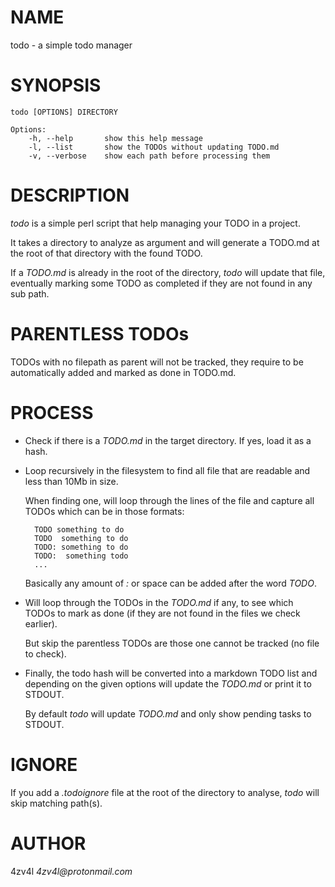 # NAME

todo - a simple todo manager

# SYNOPSIS

    todo [OPTIONS] DIRECTORY

    Options:
        -h, --help       show this help message
        -l, --list       show the TODOs without updating TODO.md
        -v, --verbose    show each path before processing them

# DESCRIPTION

_todo_ is a simple perl script that help managing your TODO in a project.

It takes a directory to analyze as argument and will generate a TODO.md at the root of that directory with the found TODO.

If a _TODO.md_ is already in the root of the directory, _todo_ will update that file, eventually marking some TODO as completed if they are not found in any sub path.

# PARENTLESS TODOs

TODOs with no filepath as parent will not be tracked, they require to be automatically added and marked as
done in TODO.md.

# PROCESS

- Check if there is a _TODO.md_ in the target directory. If yes, load it as a hash.
- Loop recursively in the filesystem to find all file that are readable and less than 10Mb in size.

    When finding one, will loop through the lines of the file and capture all TODOs which can be in those formats:

        TODO something to do
        TODO  something to do
        TODO: something to do
        TODO:  something todo
        ...

    Basically any amount of _:_ or space can be added after the word _TODO_.

- Will loop through the TODOs in the _TODO.md_ if any, to see which TODOs to mark as done (if they are not found in the files we check earlier).

    But skip the parentless TODOs are those one cannot be tracked (no file to check).

- Finally, the todo hash will be converted into a markdown TODO list and depending on the given options will update the _TODO.md_ or print it to STDOUT.

    By default _todo_ will update _TODO.md_ and only show pending tasks to STDOUT.

# IGNORE

If you add a _.todoignore_ file at the root of the directory to analyse, _todo_ will skip matching path(s).

# AUTHOR

4zv4l _4zv4l@protonmail.com_

